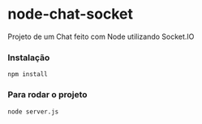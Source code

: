 # node-chat-socket
Projeto de um Chat feito com Node utilizando Socket.IO


### Instalação
`npm install`

### Para rodar o projeto
`node server.js`